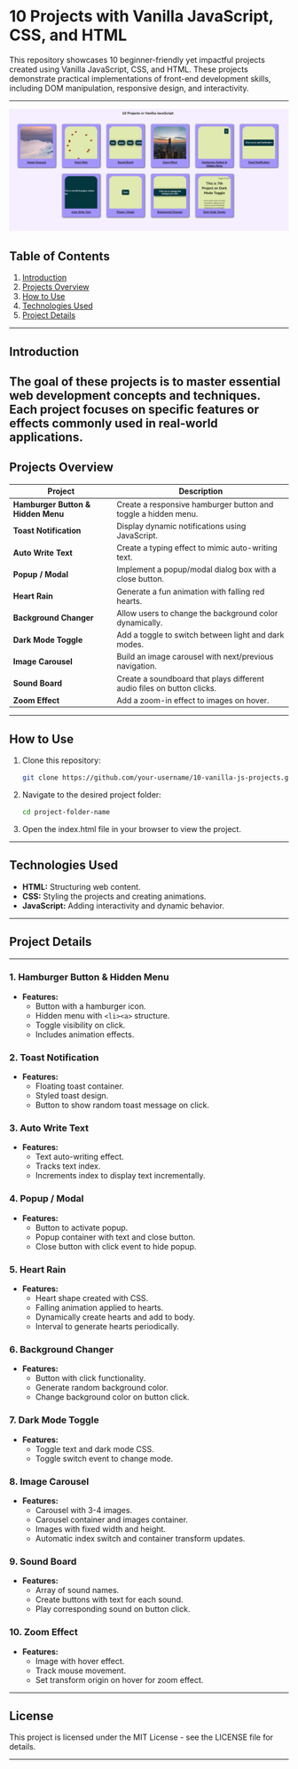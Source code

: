 # 10 Projects with Vanilla JavaScript, CSS, and HTML

This repository showcases 10 beginner-friendly yet impactful projects created using Vanilla JavaScript, CSS, and HTML. These projects demonstrate practical implementations of front-end development skills, including DOM manipulation, responsive design, and interactivity.

---

![alt text](image.png)

## Table of Contents

1. [Introduction](#introduction)
2. [Projects Overview](#projects-overview)
3. [How to Use](#how-to-use)
4. [Technologies Used](#technologies-used)
5. [Project Details](#project-details)

---

## Introduction

## The goal of these projects is to master essential web development concepts and techniques. Each project focuses on specific features or effects commonly used in real-world applications.

## Projects Overview

| **Project**                        | **Description**                                                        |
| ---------------------------------- | ---------------------------------------------------------------------- |
| **Hamburger Button & Hidden Menu** | Create a responsive hamburger button and toggle a hidden menu.         |
| **Toast Notification**             | Display dynamic notifications using JavaScript.                        |
| **Auto Write Text**                | Create a typing effect to mimic auto-writing text.                     |
| **Popup / Modal**                  | Implement a popup/modal dialog box with a close button.                |
| **Heart Rain**                     | Generate a fun animation with falling red hearts.                      |
| **Background Changer**             | Allow users to change the background color dynamically.                |
| **Dark Mode Toggle**               | Add a toggle to switch between light and dark modes.                   |
| **Image Carousel**                 | Build an image carousel with next/previous navigation.                 |
| **Sound Board**                    | Create a soundboard that plays different audio files on button clicks. |
| **Zoom Effect**                    | Add a zoom-in effect to images on hover.                               |

---

## How to Use

1. Clone this repository:
   ```bash
   git clone https://github.com/your-username/10-vanilla-js-projects.git
   ```
2. Navigate to the desired project folder:
   ```bash
   cd project-folder-name
   ```
3. Open the index.html file in your browser to view the project.

---

## Technologies Used

- **HTML:** Structuring web content.
- **CSS:** Styling the projects and creating animations.
- **JavaScript:** Adding interactivity and dynamic behavior.

---

## Project Details

---

### 1. Hamburger Button & Hidden Menu

- **Features:**
  - Button with a hamburger icon.
  - Hidden menu with `<li><a>` structure.
  - Toggle visibility on click.
  - Includes animation effects.

### 2. Toast Notification

- **Features:**
  - Floating toast container.
  - Styled toast design.
  - Button to show random toast message on click.

### 3. Auto Write Text

- **Features:**
  - Text auto-writing effect.
  - Tracks text index.
  - Increments index to display text incrementally.

### 4. Popup / Modal

- **Features:**
  - Button to activate popup.
  - Popup container with text and close button.
  - Close button with click event to hide popup.

### 5. Heart Rain

- **Features:**
  - Heart shape created with CSS.
  - Falling animation applied to hearts.
  - Dynamically create hearts and add to body.
  - Interval to generate hearts periodically.

### 6. Background Changer

- **Features:**
  - Button with click functionality.
  - Generate random background color.
  - Change background color on button click.

### 7. Dark Mode Toggle

- **Features:**
  - Toggle text and dark mode CSS.
  - Toggle switch event to change mode.

### 8. Image Carousel

- **Features:**
  - Carousel with 3-4 images.
  - Carousel container and images container.
  - Images with fixed width and height.
  - Automatic index switch and container transform updates.

### 9. Sound Board

- **Features:**
  - Array of sound names.
  - Create buttons with text for each sound.
  - Play corresponding sound on button click.

### 10. Zoom Effect

- **Features:**
  - Image with hover effect.
  - Track mouse movement.
  - Set transform origin on hover for zoom effect.

---

## License

This project is licensed under the MIT License - see the LICENSE file for details.

---
